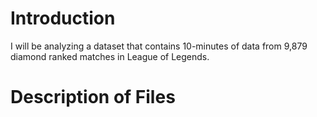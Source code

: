 # Introduction

I will be analyzing a dataset that contains 10-minutes of data from 9,879 diamond ranked matches in League of Legends.

# Description of Files
